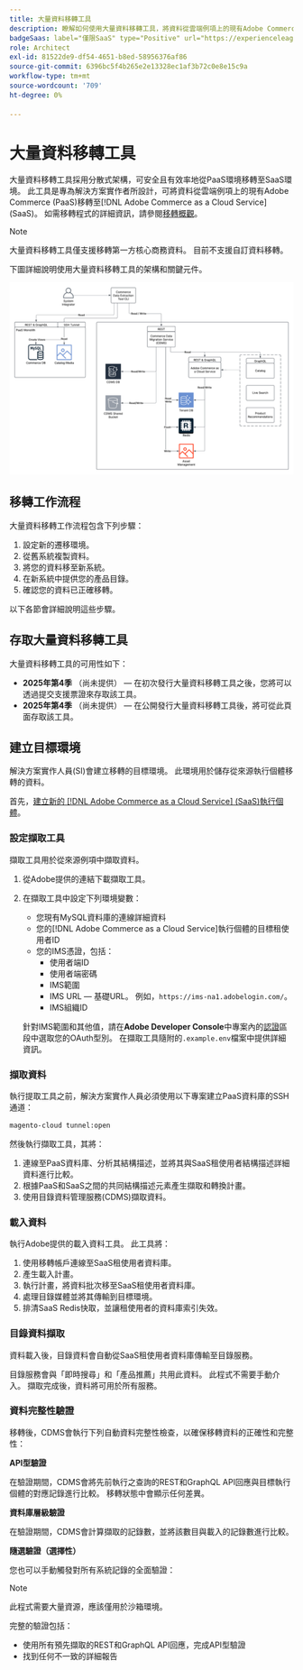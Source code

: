 ```yaml
---
title: 大量資料移轉工具
description: 瞭解如何使用大量資料移轉工具，將資料從雲端例項上的現有Adobe Commerce移轉至 [!DNL Adobe Commerce as a Cloud Service]。
badgeSaas: label="僅限SaaS" type="Positive" url="https://experienceleague.adobe.com/zh-hant/docs/commerce/user-guides/product-solutions" tooltip="僅適用於Adobe Commerce as a Cloud Service和Adobe Commerce Optimizer專案(Adobe管理的SaaS基礎結構)。"
role: Architect
exl-id: 81522de9-df54-4651-b8ed-58956376af86
source-git-commit: 6396bc5f4b265e2e13328ec1af3b72c0e8e15c9a
workflow-type: tm+mt
source-wordcount: '709'
ht-degree: 0%

---
```


# 大量資料移轉工具

大量資料移轉工具採用分散式架構，可安全且有效率地從PaaS環境移轉至SaaS環境。 此工具是專為解決方案實作者所設計，可將資料從雲端例項上的現有Adobe Commerce (PaaS)移轉至[!DNL Adobe Commerce as a Cloud Service] (SaaS)。 如需移轉程式的詳細資訊，請參閱[移轉概觀](./overview.md)。

>[!NOTE]
>
>大量資料移轉工具僅支援移轉第一方核心商務資料。 目前不支援自訂資料移轉。

下圖詳細說明使用大量資料移轉工具的架構和關鍵元件。

![大量資料移轉工具架構](../assets/bulk-data-diagram.png)

## 移轉工作流程

大量資料移轉工作流程包含下列步驟：

1. 設定新的遷移環境。
1. 從舊系統複製資料。
1. 將您的資料移至新系統。
1. 在新系統中提供您的產品目錄。
1. 確認您的資料已正確移轉。

以下各節會詳細說明這些步驟。

## 存取大量資料移轉工具

大量資料移轉工具的可用性如下：

- **2025年第4季** （尚未提供） — 在初次發行大量資料移轉工具之後，您將可以透過提交支援票證來存取該工具。
- **2025年第4季** （尚未提供） — 在公開發行大量資料移轉工具後，將可從此頁面存取該工具。

## 建立目標環境

解決方案實作人員(SI)會建立移轉的目標環境。 此環境用於儲存從來源執行個體移轉的資料。

首先，[建立新的 [!DNL Adobe Commerce as a Cloud Service] (SaaS)執行個體](../getting-started.md#create-an-instance)。

### 設定擷取工具

擷取工具用於從來源例項中擷取資料。

1. 從Adobe提供的連結下載擷取工具。
1. 在擷取工具中設定下列環境變數：
   - 您現有MySQL資料庫的連線詳細資料
   - 您的[!DNL Adobe Commerce as a Cloud Service]執行個體的目標租使用者ID
   - 您的IMS憑證，包括：
      - 使用者端ID
      - 使用者端密碼
      - IMS範圍
      - IMS URL — 基礎URL。 例如，`https://ims-na1.adobelogin.com/`。
      - IMS組織ID

   針對IMS範圍和其他值，請在&#x200B;**Adobe Developer Console**&#x200B;中專案內的[認證](https://developer.adobe.com/console/)區段中選取您的OAuth型別。 在擷取工具隨附的`.example.env`檔案中提供詳細資訊。

### 擷取資料

執行提取工具之前，解決方案實作人員必須使用以下專案建立PaaS資料庫的SSH通道：

```bash
magento-cloud tunnel:open
```

然後執行擷取工具，其將：

1. 連線至PaaS資料庫、分析其結構描述，並將其與SaaS租使用者結構描述詳細資料進行比較。
1. 根據PaaS和SaaS之間的共同結構描述元素產生擷取和轉換計畫。
1. 使用目錄資料管理服務(CDMS)擷取資料。

### 載入資料

執行Adobe提供的載入資料工具。 此工具將：

1. 使用移轉帳戶連線至SaaS租使用者資料庫。
1. 產生載入計畫。
1. 執行計畫，將資料批次移至SaaS租使用者資料庫。
1. 處理目錄媒體並將其傳輸到目標環境。
1. 排清SaaS Redis快取，並讓租使用者的資料庫索引失效。

### 目錄資料擷取

資料載入後，目錄資料會自動從SaaS租使用者資料庫傳輸至目錄服務。

目錄服務會與「即時搜尋」和「產品推薦」共用此資料。 此程式不需要手動介入。 擷取完成後，資料將可用於所有服務。

### 資料完整性驗證

移轉後，CDMS會執行下列自動資料完整性檢查，以確保移轉資料的正確性和完整性：

**API型驗證**

在驗證期間，CDMS會將先前執行之查詢的REST和GraphQL API回應與目標執行個體的對應記錄進行比較。 移轉狀態中會顯示任何差異。

**資料庫層級驗證**

在驗證期間，CDMS會計算擷取的記錄數，並將該數目與載入的記錄數進行比較。

**隨選驗證（選擇性）**

您也可以手動觸發對所有系統記錄的全面驗證：

>[!NOTE]
>
>此程式需要大量資源，應該僅用於沙箱環境。

完整的驗證包括：

- 使用所有預先擷取的REST和GraphQL API回應，完成API型驗證
- 找到任何不一致的詳細報告
